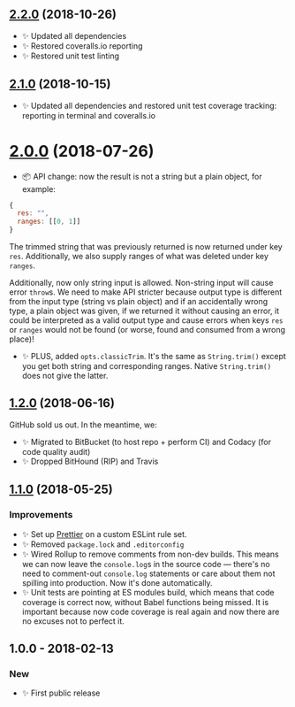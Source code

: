 ## [2.2.0] (2018-10-26)

- ✨ Updated all dependencies
- ✨ Restored coveralls.io reporting
- ✨ Restored unit test linting

## [2.1.0] (2018-10-15)

- ✨ Updated all dependencies and restored unit test coverage tracking: reporting in terminal and coveralls.io

# [2.0.0] (2018-07-26)

- 📦 API change: now the result is not a string but a plain object, for example:

```js
{
  res: "",
  ranges: [[0, 1]]
}
```

The trimmed string that was previously returned is now returned under key `res`.
Additionally, we also supply ranges of what was deleted under key `ranges`.

Additionally, now only string input is allowed. Non-string input will cause error `throw`s. We need to make API stricter because output type is different from the input type (string vs plain object) and if an accidentally wrong type, a plain object was given, if we returned it without causing an error, it could be interpreted as a valid output type and cause errors when keys `res` or `ranges` would not be found (or worse, found and consumed from a wrong place)!

- ✨ PLUS, added `opts.classicTrim`. It's the same as `String.trim()` except you get both string and corresponding ranges. Native `String.trim()` does not give the latter.

## [1.2.0] (2018-06-16)

GitHub sold us out. In the meantime, we:

- ✨ Migrated to BitBucket (to host repo + perform CI) and Codacy (for code quality audit)
- ✨ Dropped BitHound (RIP) and Travis

## [1.1.0] (2018-05-25)

### Improvements

- ✨ Set up [Prettier](https://prettier.io) on a custom ESLint rule set.
- ✨ Removed `package.lock` and `.editorconfig`
- ✨ Wired Rollup to remove comments from non-dev builds. This means we can now leave the `console.log`s in the source code — there's no need to comment-out `console.log` statements or care about them not spilling into production. Now it's done automatically.
- ✨ Unit tests are pointing at ES modules build, which means that code coverage is correct now, without Babel functions being missed. It is important because now code coverage is real again and now there are no excuses not to perfect it.

## 1.0.0 - 2018-02-13

### New

- ✨ First public release

[1.1.0]: https://bitbucket.org/codsen/string-trim-spaces-only/branches/compare/v1.1.0%0Dv1.0.1#diff
[1.2.0]: https://bitbucket.org/codsen/string-trim-spaces-only/branches/compare/v1.2.0%0Dv1.1.0#diff
[2.0.0]: https://bitbucket.org/codsen/string-trim-spaces-only/branches/compare/v2.0.0%0Dv1.2.2#diff
[2.1.0]: https://bitbucket.org/codsen/string-trim-spaces-only/branches/compare/v2.1.0%0Dv2.0.0#diff
[2.2.0]: https://bitbucket.org/codsen/string-trim-spaces-only/branches/compare/v2.2.0%0Dv2.1.0#diff
